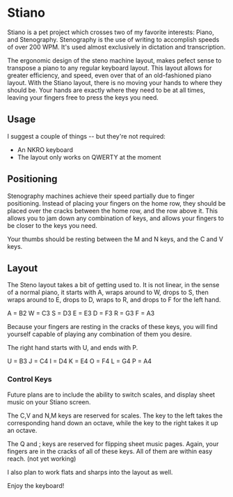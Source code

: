 # Stiano
Stiano is a pet project which crosses two of my favorite interests: Piano, and Stenography. Stenography is the use of writing to accomplish speeds of over 200 WPM. It's used almost exclusively in dictation and transcription.

The ergonomic design of the steno machine layout, makes pefect sense to transpose a piano to any regular keyboard layout. This layout allows for greater efficiency, and speed, even over that of an old-fashioned piano layout. With the Stiano layout, there is no moving your hands to where they should be. Your hands are exactly where they need to be at all times, leaving your fingers free to press the keys you need.

## Usage

I suggest a couple of things -- but they're not required:
- An NKRO keyboard
- The layout only works on QWERTY at the moment

## Positioning

Stenography machines achieve their speed partially due to finger positioning. Instead of placing your fingers on the home row, they should be placed over the cracks between the home row, and the row above it. This allows you to jam down any combination of keys, and allows your fingers to be closer to the keys you need.

Your thumbs should be resting between the M and N keys, and the C and V keys.

## Layout

The Steno layout takes a bit of getting used to. It is not linear, in the sense of a normal piano, it starts with A, wraps around to W, drops to S, then wraps around to E, drops to D, wraps to R, and drops to F for the left hand.

A = B2
W = C3
S = D3
E = E3
D = F3
R = G3
F = A3

Because your fingers are resting in the cracks of these keys, you will find yourself capable of playing any combination of them you desire.

The right hand starts with U, and ends with P.

U = B3
J = C4
I = D4
K = E4
O = F4
L = G4
P = A4

### Control Keys

Future plans are to include the ability to switch scales, and display sheet music on your Stiano screen.

The C,V and N,M keys are reserved for scales. The key to the left takes the corresponding hand down an octave, while the key to the right takes it up an octave.

The Q and ; keys are reserved for flipping sheet music pages. Again, your fingers are in the cracks of all of these keys. All of them are within easy reach. (not yet working)

I also plan to work flats and sharps into the layout as well.

Enjoy the keyboard!
